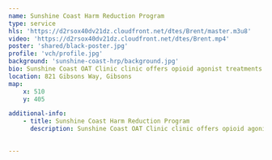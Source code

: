 ```yaml
---
name: Sunshine Coast Harm Reduction Program
type: service
hls: 'https://d2rsox40dv21dz.cloudfront.net/dtes/Brent/master.m3u8'
video: 'https://d2rsox40dv21dz.cloudfront.net/dtes/Brent.mp4'
poster: 'shared/black-poster.jpg'
profile: 'vch/profile.jpg'
background: 'sunshine-coast-hrp/background.jpg'
bio: Sunshine Coast OAT Clinic clinic offers opioid agonist treatments and other related harm reduction and addiction services for people with substance use issues. This includes outpatient individual and group counselling, crisis response services, employment and education support, and referrals to other supports and resources such as detox and treatment centre.
location: 821 Gibsons Way, Gibsons
map:
    x: 510
    y: 405

additional-info: 
    - title: Sunshine Coast Harm Reduction Program
      description: Sunshine Coast OAT Clinic clinic offers opioid agonist treatments and other related harm reduction and addiction services for people with substance use issues. This includes outpatient individual and group counselling, crisis response services, employment and education support, and referrals to other supports and resources such as detox and treatment centre.
    

---
```

